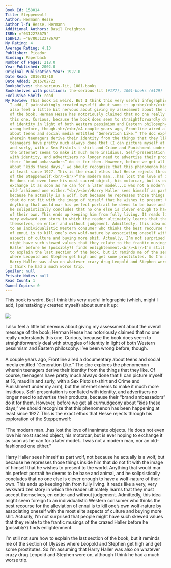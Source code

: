 ```yaml
---
Book Id: 158014
Title: Steppenwolf
Author: Hermann Hesse
Author l-f: Hesse, Hermann
Additional Authors: Basil Creighton
ISBN: ="0312278675"
ISBN13: ="9780312278670"
My Rating: 4
Average Rating: 4.13
Publisher: Picador
Binding: Paperback
Number of Pages: 218.0
Year Published: 2002.0
Original Publication Year: 1927.0
Date Read: 2016/03/10
Date Added: 2016/02/22
Bookshelves: the-serious-lit, 1001-books
Bookshelves with positions: the-serious-lit (#177), 1001-books (#129)
Exclusive Shelf: read
My Review: This book is weird. But I think this very useful infographic (which, might
  I add, I painstakingly created myself) about sums it up:<br/><br/><img src="https://i.imgflip.com/10lxkt.jpg"><br/><br/>I
  also feel a little bit nervous about giving my assessment about the overall message
  of the book; Herman Hesse has notoriously claimed that no one really understands
  this one. Curious, because the book does seem to straightforwardly deal with struggles
  of identity in light of both Western pessimism and Eastern philosophy. I’ve been
  wrong before, though.<br/><br/>A couple years ago, Frontline aired a documentary
  about teens and social media entitled “Generation Like.” The doc explores the phenomenon
  wherein teenagers derive their identity from the things that they like. Of course,
  teenagers have pretty much always done that (I can picture myself at 16, maudlin
  and surly, with a Sex Pistols t-shirt and Crime and Punishment under my arm), but
  the internet seems to make it much more insidious. Self-presentation is conflated
  with identity, and advertisers no longer need to advertise their products, because
  their “brand ambassadors” do it for them. However, before we get all curmudgeony
  about “kids these days,” we should recognize that this phenomenon has been happening
  at least since 1927. This is the exact ethos that Hesse rejects through his exploration
  of the Steppenwolf:<br/><br/>“The modern man...has lost the love of inanimate objects.
  He does not even love his most sacred object, his motorcar, but is ever hoping to
  exchange it as soon as he can for a later model...I was not a modern man, nor an
  old-fashioned one either."<br/><br/>Harry Haller sees himself as part wolf, not
  because he actually is a wolf, but because he represses those things inside him
  that do not fit with the image of himself that he wishes to present to the world.
  Anything that would mar his perfect portrait he deems to be base and animal, and
  he solipsistically concludes that no one else is clever enough to have a wolf-nature
  of their own. This ends up keeping him from fully living. It reads like a very,
  very awkward zen story in which the reader ultimately learns that they must accept
  themselves, en entier and without judgement. Admittedly, this idea might seem foreign
  to an individualistic Western consumer who thinks the best recourse for the alleviation
  of ennui is to kill one’s own wolf-nature by associating oneself with the most elite
  aspects of culture and buying more shit. Actually, I’m not surprised that people
  might have such skewed values that they relate to the frantic musings of the crazed
  Haller before he (possibly?) finds enlightenment.<br/><br/>I’m still not sure how
  to explain the last section of the book, but it reminds me of the section of Ulysses
  where Leopold and Stephen get high and get some prostitutes. So I’m assuming that
  Harry Haller was also on whatever crazy drug Leopold and Stephen were on, although
  I think he had a much worse trip.
Spoiler: null
Private Notes: null
Read Count: 1
Owned Copies: 0
---
```


This book is weird. But I think this very useful infographic (which, might I add, I painstakingly created myself) about sums it up:<br/><br/><img src="https://i.imgflip.com/10lxkt.jpg"><br/><br/>I also feel a little bit nervous about giving my assessment about the overall message of the book; Herman Hesse has notoriously claimed that no one really understands this one. Curious, because the book does seem to straightforwardly deal with struggles of identity in light of both Western pessimism and Eastern philosophy. I’ve been wrong before, though.<br/><br/>A couple years ago, Frontline aired a documentary about teens and social media entitled “Generation Like.” The doc explores the phenomenon wherein teenagers derive their identity from the things that they like. Of course, teenagers have pretty much always done that (I can picture myself at 16, maudlin and surly, with a Sex Pistols t-shirt and Crime and Punishment under my arm), but the internet seems to make it much more insidious. Self-presentation is conflated with identity, and advertisers no longer need to advertise their products, because their “brand ambassadors” do it for them. However, before we get all curmudgeony about “kids these days,” we should recognize that this phenomenon has been happening at least since 1927. This is the exact ethos that Hesse rejects through his exploration of the Steppenwolf:<br/><br/>“The modern man...has lost the love of inanimate objects. He does not even love his most sacred object, his motorcar, but is ever hoping to exchange it as soon as he can for a later model...I was not a modern man, nor an old-fashioned one either."<br/><br/>Harry Haller sees himself as part wolf, not because he actually is a wolf, but because he represses those things inside him that do not fit with the image of himself that he wishes to present to the world. Anything that would mar his perfect portrait he deems to be base and animal, and he solipsistically concludes that no one else is clever enough to have a wolf-nature of their own. This ends up keeping him from fully living. It reads like a very, very awkward zen story in which the reader ultimately learns that they must accept themselves, en entier and without judgement. Admittedly, this idea might seem foreign to an individualistic Western consumer who thinks the best recourse for the alleviation of ennui is to kill one’s own wolf-nature by associating oneself with the most elite aspects of culture and buying more shit. Actually, I’m not surprised that people might have such skewed values that they relate to the frantic musings of the crazed Haller before he (possibly?) finds enlightenment.<br/><br/>I’m still not sure how to explain the last section of the book, but it reminds me of the section of Ulysses where Leopold and Stephen get high and get some prostitutes. So I’m assuming that Harry Haller was also on whatever crazy drug Leopold and Stephen were on, although I think he had a much worse trip.